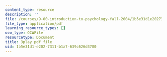 ```yaml
---
content_type: resource
description: ''
file: /courses/9-00-introduction-to-psychology-fall-2004/1b5e31d1e2027311b1a7639c626d3780_10493.pdf
file_type: application/pdf
learning_resource_types: []
ocw_type: OCWFile
resourcetype: Document
title: 3play pdf file
uid: 1b5e31d1-e202-7311-b1a7-639c626d3780
---
```

